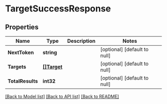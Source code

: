 # TargetSuccessResponse

## Properties
Name | Type | Description | Notes
------------ | ------------- | ------------- | -------------
**NextToken** | **string** |  | [optional] [default to null]
**Targets** | [**[]Target**](Target.md) |  | [optional] [default to null]
**TotalResults** | **int32** |  | [optional] [default to null]

[[Back to Model list]](../README.md#documentation-for-models) [[Back to API list]](../README.md#documentation-for-api-endpoints) [[Back to README]](../README.md)

